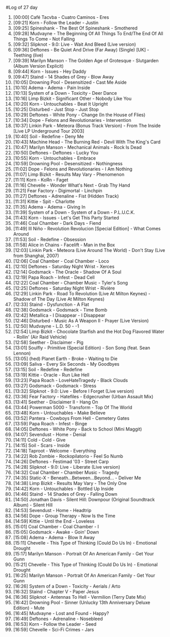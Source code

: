 #Log of 27 day

1. [00:00] Café Tacvba - Cuatro Caminos - Eres
1. [09:21] Korn - Follow the Leader - Justin
1. [09:25] Spineshank - The Best Of Spineshank - Smothered
1. [09:28] Mudvayne - The Beginning Of All Things To End/The End Of All Things To Come - Not Falling
1. [09:32] Slipknot - 9.0: Live - Wait And Bleed (Live version)
1. [09:36] Deftones - Be Quiet And Drive (Far Away) (Single) [UK] - Teething (live)
1. [09:39] Marilyn Manson - The Golden Age of Grotesque - Slutgarden (Album Version Explicit)
1. [09:44] Korn - Issues - Hey Daddy
1. [09:47] Staind - 14 Shades of Grey - Blow Away
1. [10:05] Drowning Pool - Desensitized - Cast Me Aside
1. [10:10] Adema - Adema - Pain Inside
1. [10:13] System of a Down - Toxicity - Deer Dance
1. [10:16] Limp Bizkit - Significant Other - Nobody Like You
1. [10:20] Korn - Untouchables - Beat It Upright
1. [10:25] Disturbed - Just Stop - Just Stop
1. [10:29] Deftones - White Pony - Change (In the House of Flies)
1. [10:34] Dope - Felons and Revolutionaries - Intervention
1. [10:37] Linkin Park - Meteora (Bonus Track Version) - From The Inside [Live LP Underground Tour 2003]
1. [10:40] Soil - Redefine - Deny Me
1. [10:43] Machine Head - The Burning Red - Devil With The King's Card
1. [10:47] Marilyn Manson - Mechanical Animals - Rock Is Dead
1. [10:50] Deftones - Deftones - Lucky You
1. [10:55] Korn - Untouchables - Embrace
1. [10:59] Drowning Pool - Desensitized - Nothingness
1. [11:02] Dope - Felons and Revolutionaries - I Am Nothing
1. [11:07] Limp Bizkit - Results May Vary - Phenomenon
1. [11:11] Korn - KoЯn - Faget
1. [11:16] Chevelle - Wonder What's Next - Grab Thy Hand
1. [11:21] Fear Factory - Digimortal - Linchpin
1. [11:27] Deftones - Adrenaline - Fist (Hidden Track)
1. [11:31] Kittie - Spit - Charlotte
1. [11:35] Adema - Adema - Giving In
1. [11:39] System of a Down - System of a Down - P.L.U.C.K.
1. [11:43] Korn - Issues - Let's Get This Party Started
1. [11:46] Coal Chamber - Dark Days - Fiend
1. [11:49] Ill Niño - Revolution Revolucion [Special Edition] - What Comes Around
1. [11:53] Soil - Redefine - Obsession
1. [11:58] Alice in Chains - Facelift - Man in the Box
1. [12:03] Linkin Park - Meteora (Live Around The World) - Don't Stay (Live from Shanghai, 2007)
1. [12:06] Coal Chamber - Coal Chamber - Loco
1. [12:10] Deftones - Saturday Night Wrist - Xerces
1. [12:14] Godsmack - The Oracle - Shadow Of A Soul
1. [12:19] Papa Roach - Infest - Dead Cell
1. [12:22] Coal Chamber - Chamber Music - Tyler's Song
1. [12:25] Deftones - Saturday Night Wrist - Rivière
1. [12:29] Linkin Park - Road To Revolution (Live At Milton Keynes) - Shadow of The Day (Live At Milton Keynes)
1. [12:33] Staind - Dysfunction - A Flat
1. [12:38] Godsmack - Godsmack - Time Bomb
1. [12:42] Metallica - I Disappear - I Disappear
1. [12:46] Disturbed - Music As A Weapon II - Prayer (Live Version)
1. [12:50] Mudvayne - L.D. 50 - -1
1. [12:54] Limp Bizkit - Chocolate Starfish and the Hot Dog Flavored Water - Rollin' (Air Raid Vehicle)
1. [12:58] Seether - Disclaimer - Pig
1. [13:01] Soulfly - Primitive (Special Edition) - Son Song (feat. Sean Lennon)
1. [13:05] (hed) Planet Earth - Broke - Waiting to Die
1. [13:09] Saliva - Every Six Seconds - My Goodbyes
1. [13:15] Soil - Redefine - Redefine
1. [13:19] Kittie - Oracle - Run Like Hell
1. [13:23] Papa Roach - LoveHateTragedy - Black Clouds
1. [13:27] Godsmack - Godsmack - Stress
1. [13:32] Slipknot - 9.0: Live - Before I Forget (Live version)
1. [13:36] Fear Factory - Hatefiles - Edgecrusher (Urban Assault Mix)
1. [13:41] Seether - Disclaimer II - Hang On
1. [13:44] Powerman 5000 - Transform - Top Of The World
1. [13:48] Korn - Untouchables - Make Believe
1. [13:52] Pantera - Cowboys From Hell - Cemetery Gates
1. [13:59] Papa Roach - Infest - Binge
1. [14:05] Deftones - White Pony - Back to School (Mini Maggit)
1. [14:07] Sevendust - Home - Denial
1. [14:11] Cold - Cold - Give
1. [14:15] Soil - Scars - Inside
1. [14:18] Taproot - Welcome - Everything
1. [14:22] Rob Zombie - Rockopilatorio - Feel So Numb
1. [14:26] Deftones - Festimad '03 - Street Carp
1. [14:28] Slipknot - 9.0: Live - Liberate (Live version)
1. [14:32] Coal Chamber - Chamber Music - Tragedy
1. [14:35] Static-X - Beneath...Between...Beyond... - Deliver Me
1. [14:38] Limp Bizkit - Results May Vary - The Only One
1. [14:42] Korn - Untouchables - Bottled Up Inside
1. [14:46] Staind - 14 Shades of Grey - Falling Down
1. [14:50] Jonathan Davis - Silent Hill: Downpour (Original Soundtrack Album) - Silent Hill
1. [14:53] Sevendust - Home - Headtrip
1. [14:56] Dope - Group Therapy - Now Is the Time
1. [14:59] Kittie - Until the End - Loveless
1. [15:01] Coal Chamber - Coal Chamber - I
1. [15:05] Godsmack - Awake - Goin' Down
1. [15:08] Adema - Adema - Blow It Away
1. [15:11] Chevelle - This Type of Thinking (Could Do Us In) - Emotional Drought
1. [15:17] Marilyn Manson - Portrait Of An American Family - Get Your Gunn
1. [15:21] Chevelle - This Type of Thinking (Could Do Us In) - Emotional Drought
1. [16:25] Marilyn Manson - Portrait Of An American Family - Get Your Gunn
1. [16:26] System of a Down - Toxicity - Aerials / Arto
1. [16:32] Staind - Chapter V - Paper Jesus
1. [16:36] Slipknot - Antennas To Hell - Vermilion (Terry Date Mix)
1. [16:42] Drowning Pool - Sinner (Unlucky 13th Anniversary Deluxe Edition) - Mute
1. [16:45] Mudvayne - Lost and Found - Happy?
1. [16:49] Deftones - Adrenaline - Nosebleed
1. [16:53] Korn - Follow the Leader - Seed
1. [16:59] Chevelle - Sci-Fi Crimes - Jars

